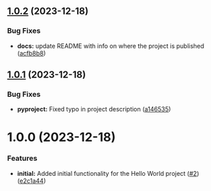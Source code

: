 ## [1.0.2](https://github.com/keatincf/py-hello-world-keatincf/compare/v1.0.1...v1.0.2) (2023-12-18)


### Bug Fixes

* **docs:** update README with info on where the project is published ([acfb8b8](https://github.com/keatincf/py-hello-world-keatincf/commit/acfb8b8b43cb19aa967df906b16959758dc64c75))

## [1.0.1](https://github.com/keatincf/py-hello-world-keatincf/compare/v1.0.0...v1.0.1) (2023-12-18)


### Bug Fixes

* **pyproject:** Fixed typo in project description ([a146535](https://github.com/keatincf/py-hello-world-keatincf/commit/a1465351475caab92d198f1a8aa74c3f59c8326e))

# 1.0.0 (2023-12-18)


### Features

* **initial:** Added initial functionality for the Hello World project ([#2](https://github.com/keatincf/py-hello-world-keatincf/issues/2)) ([e2c1a44](https://github.com/keatincf/py-hello-world-keatincf/commit/e2c1a44d6c6df259d3c294fa8ed4fe6507585a7d))
